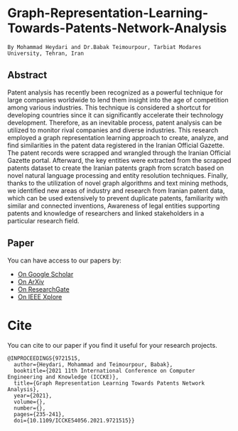 # Graph-Representation-Learning-Towards-Patents-Network-Analysis
```
By Mohammad Heydari and Dr.Babak Teimourpour, Tarbiat Modares University, Tehran, Iran
```
## Abstract
Patent analysis has recently been recognized as a powerful technique for large companies worldwide to lend them insight into the age of competition among various industries. This technique is considered a shortcut for developing countries since it can significantly accelerate their technology development. Therefore, as an inevitable process, patent analysis can be utilized to monitor rival companies and diverse industries. This research employed a graph representation learning approach to create, analyze, and find similarities in the patent data registered in the Iranian Official Gazette. The patent records were scrapped and wrangled through the Iranian Official Gazette portal. Afterward, the key entities were extracted from the scrapped patents dataset to create the Iranian patents graph from scratch based on novel natural language processing and entity resolution techniques. Finally, thanks to the utilization of novel graph algorithms and text mining methods, we identified new areas of industry and research from Iranian patent data, which can be used extensively to prevent duplicate patents, familiarity with similar and connected inventions, Awareness of legal entities supporting patents and knowledge of researchers and linked stakeholders in a particular research field.
## Paper
You can have access to our papers by:
* [On Google Scholar](https://scholar.google.com/scholar?hl=en&as_sdt=0%2C5&q=graph+representation+learning+towards+patents+network+analysis&btnG=t)
* [On ArXiv](https://arxiv.org/abs/2309.13888)
* [On ResearchGate](https://www.researchgate.net/publication/359002158_Graph_Representation_Learning_Towards_Patents_Network_Analysis)
* [On IEEE Xplore](https://ieeexplore.ieee.org/iel7/9721437/9721438/09721515.pdf)
# Cite
You can cite to our paper if you find it useful for your research projects.
```
@INPROCEEDINGS{9721515,
  author={Heydari, Mohammad and Teimourpour, Babak},
  booktitle={2021 11th International Conference on Computer Engineering and Knowledge (ICCKE)}, 
  title={Graph Representation Learning Towards Patents Network Analysis}, 
  year={2021},
  volume={},
  number={},
  pages={235-241},
  doi={10.1109/ICCKE54056.2021.9721515}}
```
